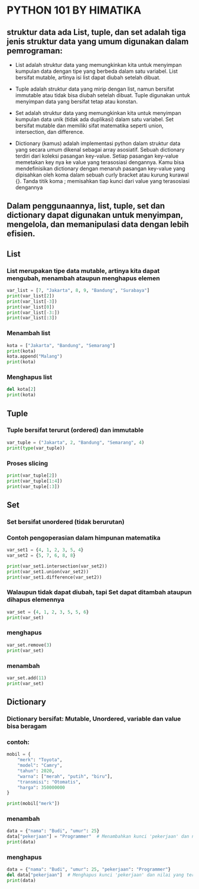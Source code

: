 # PYTHON 101 BY HIMATIKA

## struktur data ada List, tuple, dan set adalah tiga jenis struktur data yang umum digunakan dalam pemrograman:

- List adalah struktur data yang memungkinkan kita untuk menyimpan kumpulan data dengan tipe yang berbeda dalam satu variabel. List bersifat mutable, artinya isi list dapat diubah setelah dibuat.

- Tuple adalah struktur data yang mirip dengan list, namun bersifat immutable atau tidak bisa diubah setelah dibuat. Tuple digunakan untuk menyimpan data yang bersifat tetap atau konstan.

- Set adalah struktur data yang memungkinkan kita untuk menyimpan kumpulan data unik (tidak ada duplikasi) dalam satu variabel. Set bersifat mutable dan memiliki sifat matematika seperti union, intersection, dan difference.

- Dictionary (kamus) adalah implementasi python dalam struktur data yang secara umum dikenal sebagai array asosiatif. Sebuah dictionary terdiri dari koleksi pasangan key-value. Setiap pasangan key-value memetakan key nya ke value yang terasosiasi dengannya. Kamu bisa mendefinisikan dictionary dengan menaruh pasangan key-value yang dipisahkan oleh koma dalam sebuah curly bracket atau kurung kurawal {}. Tanda titik koma ; memisahkan tiap kunci dari value yang terasosiasi dengannya

## Dalam penggunaannya, list, tuple, set dan dictionary dapat digunakan untuk menyimpan, mengelola, dan memanipulasi data dengan lebih efisien.

## List

### List merupakan tipe data mutable, artinya kita dapat mengubah, menambah ataupun menghapus elemen

```python
var_list = [7, "Jakarta", 8, 9, "Bandung", "Surabaya"]
print(var_list[2])
print(var_list[-3])
print(var_list[0])
print(var_list[-3:])
print(var_list[:3])
```

### Menambah list

```python
kota = ["Jakarta", "Bandung", "Semarang"]
print(kota)
kota.append("Malang")
print(kota)
```

### Menghapus list

```python
del kota[2]
print(kota)
```

## Tuple

### Tuple bersifat terurut (ordered) dan immutable

```python
var_tuple = ("Jakarta", 2, "Bandung", "Semarang", 4)
print(type(var_tuple))
```

### Proses slicing

```python
print(var_tuple[2])
print(var_tuple[1:4])
print(var_tuple[:3])
```

## Set

### Set bersifat unordered (tidak berurutan)

### Contoh pengoperasian dalam himpunan matematika

```python
var_set1 = {4, 1, 2, 3, 5, 4}
var_set2 = {5, 7, 6, 8, 8}

print(var_set1.intersection(var_set2))
print(var_set1.union(var_set2))
print(var_set1.difference(var_set2))
```

### Walaupun tidak dapat diubah, tapi Set dapat ditambah ataupun dihapus elemennya

```python
var_set = {4, 1, 2, 3, 5, 5, 6}
print(var_set)
```

### menghapus

```python
var_set.remove(3)
print(var_set)
```

### menambah

```python
var_set.add(11)
print(var_set)
```

## Dictionary 

### Dictionary bersifat: Mutable, Unordered, variable dan value bisa beragam

### contoh:

```python
mobil = {
    "merk": "Toyota",
    "model": "Camry",
    "tahun": 2020,
    "warna": ["merah", "putih", "biru"],
    "transmisi": "Otomatis",
    "harga": 350000000
}

print(mobil["merk"])
```

### menambah

```python
data = {"nama": "Budi", "umur": 25}
data["pekerjaan"] = "Programmer"  # Menambahkan kunci 'pekerjaan' dan nilai 'Programmer'
print(data)
```


### menghapus

```python
data = {"nama": "Budi", "umur": 25, "pekerjaan": "Programmer"}
del data["pekerjaan"]  # Menghapus kunci 'pekerjaan' dan nilai yang terkait
print(data)
```
